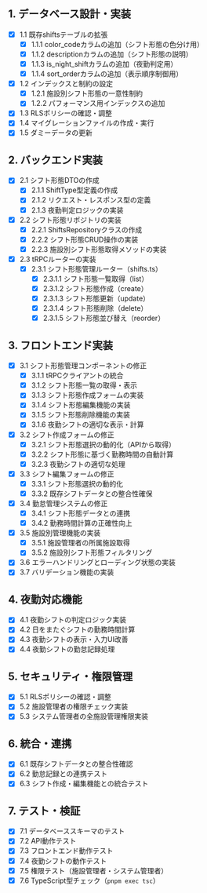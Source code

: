 ## 1. データベース設計・実装

- [x] 1.1 既存shiftsテーブルの拡張
  - [x] 1.1.1 color_codeカラムの追加（シフト形態の色分け用）
  - [x] 1.1.2 descriptionカラムの追加（シフト形態の説明）
  - [x] 1.1.3 is_night_shiftカラムの追加（夜勤判定用）
  - [x] 1.1.4 sort_orderカラムの追加（表示順序制御用）
- [x] 1.2 インデックスと制約の設定
  - [x] 1.2.1 施設別シフト形態の一意性制約
  - [x] 1.2.2 パフォーマンス用インデックスの追加
- [x] 1.3 RLSポリシーの確認・調整
- [x] 1.4 マイグレーションファイルの作成・実行
- [x] 1.5 ダミーデータの更新

## 2. バックエンド実装

- [x] 2.1 シフト形態DTOの作成
  - [x] 2.1.1 ShiftType型定義の作成
  - [x] 2.1.2 リクエスト・レスポンス型の定義
  - [x] 2.1.3 夜勤判定ロジックの実装
- [x] 2.2 シフト形態リポジトリの実装
  - [x] 2.2.1 ShiftsRepositoryクラスの作成
  - [x] 2.2.2 シフト形態CRUD操作の実装
  - [x] 2.2.3 施設別シフト形態取得メソッドの実装
- [x] 2.3 tRPCルーターの実装
  - [x] 2.3.1 シフト形態管理ルーター（shifts.ts）
    - [x] 2.3.1.1 シフト形態一覧取得（list）
    - [x] 2.3.1.2 シフト形態作成（create）
    - [x] 2.3.1.3 シフト形態更新（update）
    - [x] 2.3.1.4 シフト形態削除（delete）
    - [x] 2.3.1.5 シフト形態並び替え（reorder）

## 3. フロントエンド実装

- [x] 3.1 シフト形態管理コンポーネントの修正
  - [x] 3.1.1 tRPCクライアントの統合
  - [x] 3.1.2 シフト形態一覧の取得・表示
  - [x] 3.1.3 シフト形態作成フォームの実装
  - [x] 3.1.4 シフト形態編集機能の実装
  - [x] 3.1.5 シフト形態削除機能の実装
  - [x] 3.1.6 夜勤シフトの適切な表示・計算
- [x] 3.2 シフト作成フォームの修正
  - [x] 3.2.1 シフト形態選択の動的化（APIから取得）
  - [x] 3.2.2 シフト形態に基づく勤務時間の自動計算
  - [x] 3.2.3 夜勤シフトの適切な処理
- [x] 3.3 シフト編集フォームの修正
  - [x] 3.3.1 シフト形態選択の動的化
  - [x] 3.3.2 既存シフトデータとの整合性確保
- [x] 3.4 勤怠管理システムの修正
  - [x] 3.4.1 シフト形態データとの連携
  - [x] 3.4.2 勤務時間計算の正確性向上
- [x] 3.5 施設別管理機能の実装
  - [x] 3.5.1 施設管理者の所属施設取得
  - [x] 3.5.2 施設別シフト形態フィルタリング
- [x] 3.6 エラーハンドリングとローディング状態の実装
- [x] 3.7 バリデーション機能の実装

## 4. 夜勤対応機能

- [x] 4.1 夜勤シフトの判定ロジック実装
- [x] 4.2 日をまたぐシフトの勤務時間計算
- [x] 4.3 夜勤シフトの表示・入力UI改善
- [x] 4.4 夜勤シフトの勤怠記録処理

## 5. セキュリティ・権限管理

- [x] 5.1 RLSポリシーの確認・調整
- [x] 5.2 施設管理者の権限チェック実装
- [x] 5.3 システム管理者の全施設管理権限実装

## 6. 統合・連携

- [x] 6.1 既存シフトデータとの整合性確認
- [x] 6.2 勤怠記録との連携テスト
- [x] 6.3 シフト作成・編集機能との統合テスト

## 7. テスト・検証

- [x] 7.1 データベーススキーマのテスト
- [x] 7.2 API動作テスト
- [x] 7.3 フロントエンド動作テスト
- [x] 7.4 夜勤シフトの動作テスト
- [x] 7.5 権限テスト（施設管理者・システム管理者）
- [x] 7.6 TypeScript型チェック（`pnpm exec tsc`）
